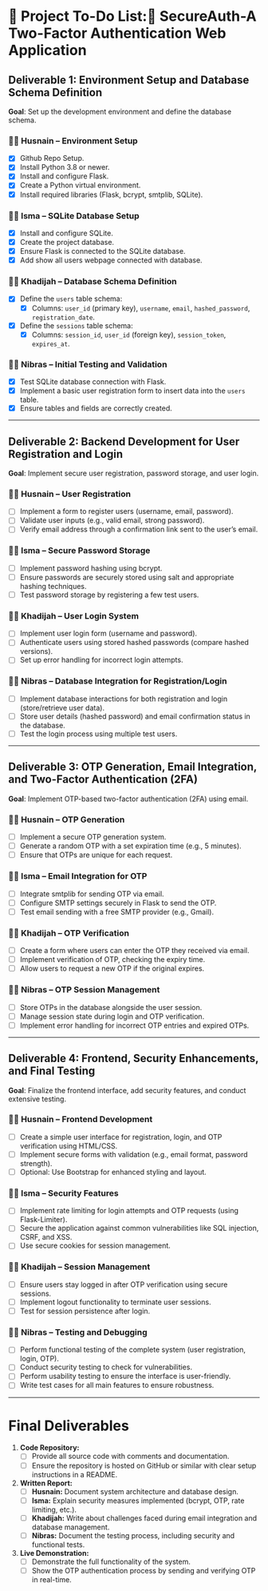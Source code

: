 # 🚀 Project To-Do List:🔐 SecureAuth-A Two-Factor Authentication Web Application

## Deliverable 1: Environment Setup and Database Schema Definition
**Goal**: Set up the development environment and define the database schema.

### 👨‍💻 Husnain – Environment Setup
- [x] Github Repo Setup.
- [x] Install Python 3.8 or newer.
- [x] Install and configure Flask.
- [x] Create a Python virtual environment.
- [x] Install required libraries (Flask, bcrypt, smtplib, SQLite).

### 👩‍💻 Isma – SQLite Database Setup
- [x] Install and configure SQLite.
- [x] Create the project database.
- [x] Ensure Flask is connected to the SQLite database.
- [x] Add show all users webpage connected with database.

### 👩‍💻 Khadijah – Database Schema Definition
- [x] Define the `users` table schema:
  - [x] Columns: `user_id` (primary key), `username`, `email`, `hashed_password`, `registration_date`.
- [x] Define the `sessions` table schema:
  - [x] Columns: `session_id`, `user_id` (foreign key), `session_token`, `expires_at`.

### 👨‍💻 Nibras – Initial Testing and Validation
- [x] Test SQLite database connection with Flask.
- [x] Implement a basic user registration form to insert data into the `users` table.
- [x] Ensure tables and fields are correctly created.

---

## Deliverable 2: Backend Development for User Registration and Login
**Goal**: Implement secure user registration, password storage, and user login.

### 👨‍💻 Husnain – User Registration
- [ ] Implement a form to register users (username, email, password).
- [ ] Validate user inputs (e.g., valid email, strong password).
- [ ] Verify email address through a confirmation link sent to the user’s email.

### 👩‍💻 Isma – Secure Password Storage
- [ ] Implement password hashing using bcrypt.
- [ ] Ensure passwords are securely stored using salt and appropriate hashing techniques.
- [ ] Test password storage by registering a few test users.

### 👩‍💻 Khadijah – User Login System
- [ ] Implement user login form (username and password).
- [ ] Authenticate users using stored hashed passwords (compare hashed versions).
- [ ] Set up error handling for incorrect login attempts.

### 👨‍💻 Nibras – Database Integration for Registration/Login
- [ ] Implement database interactions for both registration and login (store/retrieve user data).
- [ ] Store user details (hashed password) and email confirmation status in the database.
- [ ] Test the login process using multiple test users.

---

## Deliverable 3: OTP Generation, Email Integration, and Two-Factor Authentication (2FA)
**Goal**: Implement OTP-based two-factor authentication (2FA) using email.

### 👨‍💻 Husnain – OTP Generation
- [ ] Implement a secure OTP generation system.
- [ ] Generate a random OTP with a set expiration time (e.g., 5 minutes).
- [ ] Ensure that OTPs are unique for each request.

### 👩‍💻 Isma – Email Integration for OTP
- [ ] Integrate smtplib for sending OTP via email.
- [ ] Configure SMTP settings securely in Flask to send the OTP.
- [ ] Test email sending with a free SMTP provider (e.g., Gmail).

### 👩‍💻 Khadijah – OTP Verification
- [ ] Create a form where users can enter the OTP they received via email.
- [ ] Implement verification of OTP, checking the expiry time.
- [ ] Allow users to request a new OTP if the original expires.

### 👨‍💻 Nibras – OTP Session Management
- [ ] Store OTPs in the database alongside the user session.
- [ ] Manage session state during login and OTP verification.
- [ ] Implement error handling for incorrect OTP entries and expired OTPs.

---

## Deliverable 4: Frontend, Security Enhancements, and Final Testing
**Goal**: Finalize the frontend interface, add security features, and conduct extensive testing.

### 👨‍💻 Husnain – Frontend Development
- [ ] Create a simple user interface for registration, login, and OTP verification using HTML/CSS.
- [ ] Implement secure forms with validation (e.g., email format, password strength).
- [ ] Optional: Use Bootstrap for enhanced styling and layout.

### 👩‍💻 Isma – Security Features
- [ ] Implement rate limiting for login attempts and OTP requests (using Flask-Limiter).
- [ ] Secure the application against common vulnerabilities like SQL injection, CSRF, and XSS.
- [ ] Use secure cookies for session management.

### 👩‍💻 Khadijah – Session Management
- [ ] Ensure users stay logged in after OTP verification using secure sessions.
- [ ] Implement logout functionality to terminate user sessions.
- [ ] Test for session persistence after login.

### 👨‍💻 Nibras – Testing and Debugging
- [ ] Perform functional testing of the complete system (user registration, login, OTP).
- [ ] Conduct security testing to check for vulnerabilities.
- [ ] Perform usability testing to ensure the interface is user-friendly.
- [ ] Write test cases for all main features to ensure robustness.

---

# Final Deliverables

1. **Code Repository:**
   - [ ] Provide all source code with comments and documentation.
   - [ ] Ensure the repository is hosted on GitHub or similar with clear setup instructions in a README.

2. **Written Report:**
   - [ ] **Husnain:** Document system architecture and database design.
   - [ ] **Isma:** Explain security measures implemented (bcrypt, OTP, rate limiting, etc.).
   - [ ] **Khadijah:** Write about challenges faced during email integration and database management.
   - [ ] **Nibras:** Document the testing process, including security and functional tests.

3. **Live Demonstration:**
   - [ ] Demonstrate the full functionality of the system.
   - [ ] Show the OTP authentication process by sending and verifying OTP in real-time.
